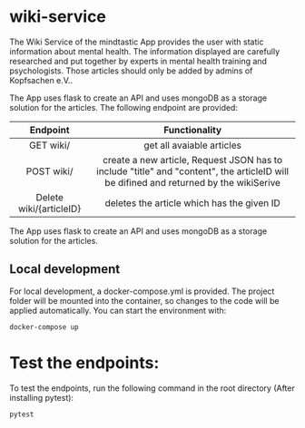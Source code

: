 # wiki-service

The Wiki Service of the mindtastic App provides the user with static information about mental health. The information displayed are 
carefully researched and put together by experts in mental health training and psychologists. Those articles should only be added by admins of Kopfsachen e.V..


The App uses flask to create an API and uses mongoDB as a storage solution for the articles. 
The following endpoint are provided:

| Endpoint | Functionality |
| :---: | :---: |
| GET wiki/  | get all avaiable articles |
| POST wiki/   | create a new article, Request JSON has to include "title" and "content", the articleID will be difined and returned by the wikiSerive |
| Delete wiki/{articleID}  | deletes the article which has the given ID  |



The App uses flask to create an API and uses mongoDB as a storage solution for the articles. 

## Local development

For local development, a docker-compose.yml is provided. The project folder will be mounted into the container, so changes to the code will be applied automatically. You can start the environment with:

```
docker-compose up 
```


# Test the endpoints:
To test the endpoints, run the following command in the root directory (After installing pytest):

    pytest